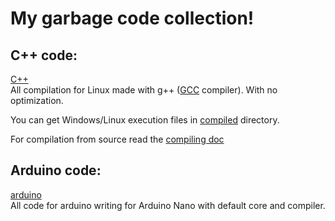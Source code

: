 # My garbage code collection!

## C++ code:
[C++](./code/cpp_code)<br>
All compilation for Linux made with g++ ([GCC](https://gcc.gnu.org/) compiler). With no optimization.

You can get Windows/Linux execution files in [compiled](./compiled) directory.

For compilation from source read the [compiling doc](./code/cpp_code/for_compilation/compiling_doc.md)

## Arduino code:
[arduino](./code/arduino_code)<br>
All code for arduino writing for Arduino Nano with default core and compiler.

